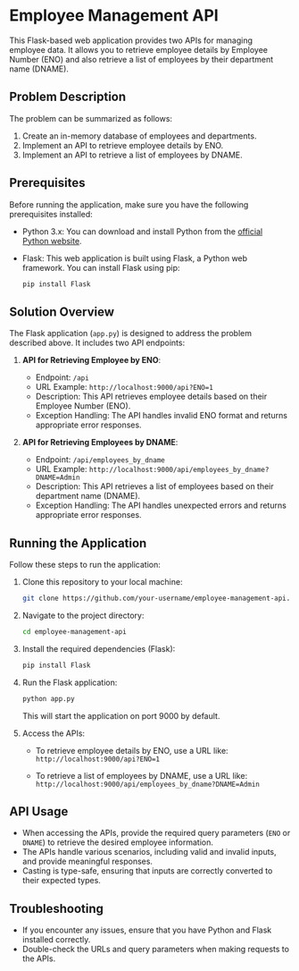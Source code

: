 # Employee Management API

This Flask-based web application provides two APIs for managing employee data. It allows you to retrieve employee details by Employee Number (ENO) and also retrieve a list of employees by their department name (DNAME).

## Problem Description

The problem can be summarized as follows:

1. Create an in-memory database of employees and departments.
2. Implement an API to retrieve employee details by ENO.
3. Implement an API to retrieve a list of employees by DNAME.

## Prerequisites

Before running the application, make sure you have the following prerequisites installed:

- Python 3.x: You can download and install Python from the [official Python website](https://www.python.org/downloads/).
- Flask: This web application is built using Flask, a Python web framework. You can install Flask using pip:

    ```bash
    pip install Flask
    ```

## Solution Overview

The Flask application (`app.py`) is designed to address the problem described above. It includes two API endpoints:

1. **API for Retrieving Employee by ENO**:

    - Endpoint: `/api`
    - URL Example: `http://localhost:9000/api?ENO=1`
    - Description: This API retrieves employee details based on their Employee Number (ENO).
    - Exception Handling: The API handles invalid ENO format and returns appropriate error responses.

2. **API for Retrieving Employees by DNAME**:

    - Endpoint: `/api/employees_by_dname`
    - URL Example: `http://localhost:9000/api/employees_by_dname?DNAME=Admin`
    - Description: This API retrieves a list of employees based on their department name (DNAME).
    - Exception Handling: The API handles unexpected errors and returns appropriate error responses.

## Running the Application

Follow these steps to run the application:

1. Clone this repository to your local machine:

    ```bash
    git clone https://github.com/your-username/employee-management-api.git
    ```

2. Navigate to the project directory:

    ```bash
    cd employee-management-api
    ```

3. Install the required dependencies (Flask):

    ```bash
    pip install Flask
    ```

4. Run the Flask application:

    ```bash
    python app.py
    ```

    This will start the application on port 9000 by default.

5. Access the APIs:

    - To retrieve employee details by ENO, use a URL like:
      `http://localhost:9000/api?ENO=1`

    - To retrieve a list of employees by DNAME, use a URL like:
      `http://localhost:9000/api/employees_by_dname?DNAME=Admin`

## API Usage

- When accessing the APIs, provide the required query parameters (`ENO` or `DNAME`) to retrieve the desired employee information.
- The APIs handle various scenarios, including valid and invalid inputs, and provide meaningful responses.
- Casting is type-safe, ensuring that inputs are correctly converted to their expected types.

## Troubleshooting

- If you encounter any issues, ensure that you have Python and Flask installed correctly.
- Double-check the URLs and query parameters when making requests to the APIs.
